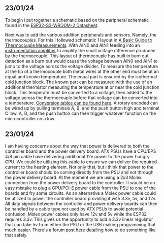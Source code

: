 ## 23/01/24
To begin i put together a schematic based on the peripheral schematic found in the [ESP32-S3-WROOM-2 Datasheet](https://www.espressif.com/sites/default/files/documentation/esp32-s3-wroom-2_datasheet_en.pdf).

Next was to add the various addition peripherals and sensors. Namely, the thermocouples. For this i followed schematic 1 layout in [A Basic Guide to Thermocouple Measurements](https://www.ti.com/lit/an/sbaa274a/sbaa274a.pdf?ts=1705904504774&ref_url=https%253A%252F%252Fduckduckgo.com%252F#%5B%7B%22num%22%3A57%2C%22gen%22%3A0%7D%2C%7B%22name%22%3A%22XYZ%22%7D%2Cnull%2C739.5%2Cnull%5D). With AIN0 and AIN1 feeding into an [instrumentation amplifier](https://www.electronics-tutorials.ws/opamp/opamp_5.html) to amplify the small voltage difference produced by the thermocouple. 
This layout of thermocouple has built in burn out detection as a burn out would cause the voltage between AIN0 and AIN1 to jump to the voltage across the voltage divider.
To measure the temperature at the tip of a thermocouple both metal wires at the other end must be at an equal and known temperature. The equal part is ensured by the isothermal cold junction block. The known part can be measured with the use of an additional thermistor measuring the temperature at or near the cold junction block. This temperate must be converted to a voltage, then added to the voltage across the thermocouple before that voltage can be converted into a temperature. [Conversion tables can be found here](http://srdata.nist.gov/its90/menu/menu.html).
A rotary encoded can be wired up by pulling terminals A, B, and the push button high and terminal C low. A, B, and the push button can then trigger whatever function on the microcontroller on a low.
## 23/01/24
I am having concerns about the way that power is delivered to both the controller board and the power delivery board.
ATX PSUs have a CPU/EPS 4/8 pin cable have delivering additional 12v power to the power hungry CPU. We could be utilizing this cable to ensure we can deliver the required current to the heating element.
Not only that, but i think that power to the controller board should be coming directly from the PSU and not through the power delivery board. At the moment we are using a 2x3 Molex connection from the power delivery board to the controller. It would be an easy mistake to plug a GPU/PCI-E power cable from the PSU to one of the boards and fry some circuits. As an alternative a Molex power cable could be utilized to power the controller board providing it with 3.3v, 5v, and 12v. All data signals between the controller and power delivery boards can then be handled by a cable type not used by ATX PSUs to avoid potential confusion.
Molex power cables only have 12v and 5v while the ESP32 requires 3.3v. This gives us the opportunity to add a 3.3v linear regulator that can take 5v from either the PSU or the USB making programming that much easier. There's a forum post [here](https://www.electro-tech-online.com/threads/two-input-voltages-into-one-regulator.85325/) detailing how to do something like that safely.
